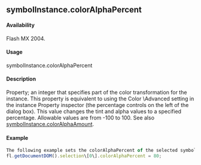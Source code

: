 ## symbolInstance.colorAlphaPercent

#### Availability

Flash MX 2004.

#### Usage

symbolInstance.colorAlphaPercent

#### Description

Property; an integer that specifies part of the color transformation for the instance. This property is equivalent to using the Color \Advanced setting in the instance Property inspector (the percentage controls on the left of the dialog box). This value changes the tint and alpha values to a specified percentage. Allowable values are from -100 to 100. See also [symbolInstance.colorAlphaAmount](#!AdobeDocs/developers-animatesdk-docs/master/SymbolInstance_object/symbolInstanc8.md).

#### Example

```javascript
The following example sets the colorAlphaPercent of the selected symbol instance to 80:
fl.getDocumentDOM().selection\[0\].colorAlphaPercent = 80;

```